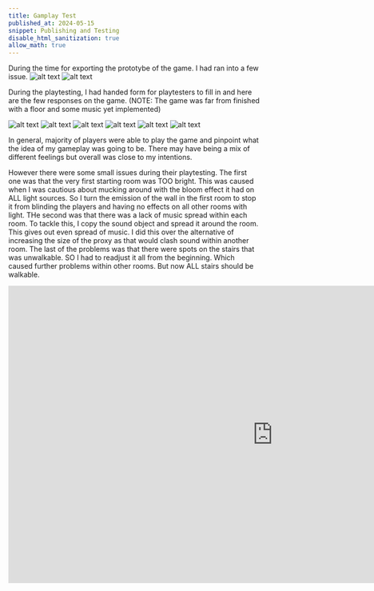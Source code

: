 ```yaml
---
title: Gamplay Test
published_at: 2024-05-15
snippet: Publishing and Testing
disable_html_sanitization: true
allow_math: true
---
```

During the time for exporting the prototybe of the game. I had ran into a few issue. 
![alt text](jpg/ShareViolation.png)
![alt text](jpg/FailedDownload.png)


<p> During the playtesting, I had handed form for playtesters to fill in and here are the few responses on the game. (NOTE: The game was far from finished with a floor and some music yet implemented) </p>

![alt text](jpg/ResponsesTo1st.png)
![alt text](jpg/ResponsesTo2nd.png)
![alt text](jpg/ResponsesTo3rd.png)
![alt text](jpg/ResponsesTo4th.png)
![alt text](jpg/ResponsesTo5th.png)
![alt text](jpg/ResponsesTo6th.png)

<p>In general, majority of players were able to play the game and pinpoint what the idea of my gameplay was going to be. There may have being a mix of different feelings but overall was close to my intentions.</p>

However there were some small issues during their playtesting. The first one was that the very first starting room was TOO bright. This was caused when I was cautious about mucking around with the bloom effect it had on ALL light sources. So I turn the emission of the wall in the first room to stop it from blinding the players and having no effects on all other rooms with light. THe second was that there was a lack of music spread within each room. To tackle this, I copy the sound object and spread it around the room. This gives out even spread of music. I did this over the alternative of increasing the size of the proxy as that would clash sound within another room. The last of the problems was that there were spots on the stairs that was unwalkable. SO I had to readjust it all from the beginning. Which caused further problems within other rooms. But now ALL stairs should be walkable. 

<iframe width="1058" height="595" src="https://www.youtube.com/embed/RdCnjHjbVlw" title="Kevin - 3d environment" frameborder="0" allow="accelerometer; autoplay; clipboard-write; encrypted-media; gyroscope; picture-in-picture; web-share" referrerpolicy="strict-origin-when-cross-origin" allowfullscreen></iframe>